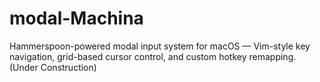 # modal-Machina
Hammerspoon-powered modal input system for macOS — Vim-style key navigation, grid-based cursor control, and custom hotkey remapping. (Under Construction)
